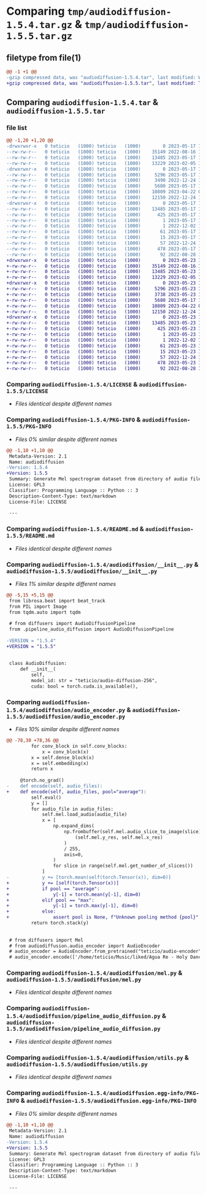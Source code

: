 # Comparing `tmp/audiodiffusion-1.5.4.tar.gz` & `tmp/audiodiffusion-1.5.5.tar.gz`

## filetype from file(1)

```diff
@@ -1 +1 @@
-gzip compressed data, was "audiodiffusion-1.5.4.tar", last modified: Wed May 17 15:16:42 2023, max compression
+gzip compressed data, was "audiodiffusion-1.5.5.tar", last modified: Tue May 23 13:40:14 2023, max compression
```

## Comparing `audiodiffusion-1.5.4.tar` & `audiodiffusion-1.5.5.tar`

### file list

```diff
@@ -1,20 +1,20 @@
-drwxrwxr-x   0 teticio   (1000) teticio   (1000)        0 2023-05-17 15:16:42.699539 audiodiffusion-1.5.4/
--rw-rw-r--   0 teticio   (1000) teticio   (1000)    35149 2022-08-16 17:16:58.000000 audiodiffusion-1.5.4/LICENSE
--rw-rw-r--   0 teticio   (1000) teticio   (1000)    13485 2023-05-17 15:16:42.699539 audiodiffusion-1.5.4/PKG-INFO
--rw-rw-r--   0 teticio   (1000) teticio   (1000)    13229 2023-02-05 11:03:03.000000 audiodiffusion-1.5.4/README.md
-drwxrwxr-x   0 teticio   (1000) teticio   (1000)        0 2023-05-17 15:16:42.695539 audiodiffusion-1.5.4/audiodiffusion/
--rw-rw-r--   0 teticio   (1000) teticio   (1000)     5296 2023-05-17 15:13:51.000000 audiodiffusion-1.5.4/audiodiffusion/__init__.py
--rw-rw-r--   0 teticio   (1000) teticio   (1000)     3490 2022-12-24 15:06:00.000000 audiodiffusion-1.5.4/audiodiffusion/audio_encoder.py
--rw-rw-r--   0 teticio   (1000) teticio   (1000)     5680 2023-05-17 15:12:31.000000 audiodiffusion-1.5.4/audiodiffusion/mel.py
--rw-rw-r--   0 teticio   (1000) teticio   (1000)    10809 2023-04-22 08:29:21.000000 audiodiffusion-1.5.4/audiodiffusion/pipeline_audio_diffusion.py
--rw-rw-r--   0 teticio   (1000) teticio   (1000)    12150 2022-12-24 18:47:40.000000 audiodiffusion-1.5.4/audiodiffusion/utils.py
-drwxrwxr-x   0 teticio   (1000) teticio   (1000)        0 2023-05-17 15:16:42.699539 audiodiffusion-1.5.4/audiodiffusion.egg-info/
--rw-rw-r--   0 teticio   (1000) teticio   (1000)    13485 2023-05-17 15:16:42.000000 audiodiffusion-1.5.4/audiodiffusion.egg-info/PKG-INFO
--rw-rw-r--   0 teticio   (1000) teticio   (1000)      425 2023-05-17 15:16:42.000000 audiodiffusion-1.5.4/audiodiffusion.egg-info/SOURCES.txt
--rw-rw-r--   0 teticio   (1000) teticio   (1000)        1 2023-05-17 15:16:42.000000 audiodiffusion-1.5.4/audiodiffusion.egg-info/dependency_links.txt
--rw-rw-r--   0 teticio   (1000) teticio   (1000)        1 2022-12-02 17:31:12.000000 audiodiffusion-1.5.4/audiodiffusion.egg-info/not-zip-safe
--rw-rw-r--   0 teticio   (1000) teticio   (1000)       61 2023-05-17 15:16:42.000000 audiodiffusion-1.5.4/audiodiffusion.egg-info/requires.txt
--rw-rw-r--   0 teticio   (1000) teticio   (1000)       15 2023-05-17 15:16:42.000000 audiodiffusion-1.5.4/audiodiffusion.egg-info/top_level.txt
--rw-rw-r--   0 teticio   (1000) teticio   (1000)       57 2022-12-24 11:03:28.000000 audiodiffusion-1.5.4/pyproject.toml
--rw-rw-r--   0 teticio   (1000) teticio   (1000)      478 2023-05-17 15:16:42.699539 audiodiffusion-1.5.4/setup.cfg
--rw-rw-r--   0 teticio   (1000) teticio   (1000)       92 2022-08-28 13:28:51.000000 audiodiffusion-1.5.4/setup.py
+drwxrwxr-x   0 teticio   (1000) teticio   (1000)        0 2023-05-23 13:40:14.824090 audiodiffusion-1.5.5/
+-rw-rw-r--   0 teticio   (1000) teticio   (1000)    35149 2022-08-16 17:16:58.000000 audiodiffusion-1.5.5/LICENSE
+-rw-rw-r--   0 teticio   (1000) teticio   (1000)    13485 2023-05-23 13:40:14.824090 audiodiffusion-1.5.5/PKG-INFO
+-rw-rw-r--   0 teticio   (1000) teticio   (1000)    13229 2023-02-05 11:03:03.000000 audiodiffusion-1.5.5/README.md
+drwxrwxr-x   0 teticio   (1000) teticio   (1000)        0 2023-05-23 13:40:14.816090 audiodiffusion-1.5.5/audiodiffusion/
+-rw-rw-r--   0 teticio   (1000) teticio   (1000)     5296 2023-05-23 13:39:29.000000 audiodiffusion-1.5.5/audiodiffusion/__init__.py
+-rw-rw-r--   0 teticio   (1000) teticio   (1000)     3738 2023-05-23 13:33:43.000000 audiodiffusion-1.5.5/audiodiffusion/audio_encoder.py
+-rw-rw-r--   0 teticio   (1000) teticio   (1000)     5680 2023-05-17 15:12:31.000000 audiodiffusion-1.5.5/audiodiffusion/mel.py
+-rw-rw-r--   0 teticio   (1000) teticio   (1000)    10809 2023-04-22 08:29:21.000000 audiodiffusion-1.5.5/audiodiffusion/pipeline_audio_diffusion.py
+-rw-rw-r--   0 teticio   (1000) teticio   (1000)    12150 2022-12-24 18:47:40.000000 audiodiffusion-1.5.5/audiodiffusion/utils.py
+drwxrwxr-x   0 teticio   (1000) teticio   (1000)        0 2023-05-23 13:40:14.820090 audiodiffusion-1.5.5/audiodiffusion.egg-info/
+-rw-rw-r--   0 teticio   (1000) teticio   (1000)    13485 2023-05-23 13:40:14.000000 audiodiffusion-1.5.5/audiodiffusion.egg-info/PKG-INFO
+-rw-rw-r--   0 teticio   (1000) teticio   (1000)      425 2023-05-23 13:40:14.000000 audiodiffusion-1.5.5/audiodiffusion.egg-info/SOURCES.txt
+-rw-rw-r--   0 teticio   (1000) teticio   (1000)        1 2023-05-23 13:40:14.000000 audiodiffusion-1.5.5/audiodiffusion.egg-info/dependency_links.txt
+-rw-rw-r--   0 teticio   (1000) teticio   (1000)        1 2022-12-02 17:31:12.000000 audiodiffusion-1.5.5/audiodiffusion.egg-info/not-zip-safe
+-rw-rw-r--   0 teticio   (1000) teticio   (1000)       61 2023-05-23 13:40:14.000000 audiodiffusion-1.5.5/audiodiffusion.egg-info/requires.txt
+-rw-rw-r--   0 teticio   (1000) teticio   (1000)       15 2023-05-23 13:40:14.000000 audiodiffusion-1.5.5/audiodiffusion.egg-info/top_level.txt
+-rw-rw-r--   0 teticio   (1000) teticio   (1000)       57 2022-12-24 11:03:28.000000 audiodiffusion-1.5.5/pyproject.toml
+-rw-rw-r--   0 teticio   (1000) teticio   (1000)      478 2023-05-23 13:40:14.824090 audiodiffusion-1.5.5/setup.cfg
+-rw-rw-r--   0 teticio   (1000) teticio   (1000)       92 2022-08-28 13:28:51.000000 audiodiffusion-1.5.5/setup.py
```

### Comparing `audiodiffusion-1.5.4/LICENSE` & `audiodiffusion-1.5.5/LICENSE`

 * *Files identical despite different names*

### Comparing `audiodiffusion-1.5.4/PKG-INFO` & `audiodiffusion-1.5.5/PKG-INFO`

 * *Files 0% similar despite different names*

```diff
@@ -1,10 +1,10 @@
 Metadata-Version: 2.1
 Name: audiodiffusion
-Version: 1.5.4
+Version: 1.5.5
 Summary: Generate Mel spectrogram dataset from directory of audio files.
 License: GPL3
 Classifier: Programming Language :: Python :: 3
 Description-Content-Type: text/markdown
 License-File: LICENSE
 
 ---
```

### Comparing `audiodiffusion-1.5.4/README.md` & `audiodiffusion-1.5.5/README.md`

 * *Files identical despite different names*

### Comparing `audiodiffusion-1.5.4/audiodiffusion/__init__.py` & `audiodiffusion-1.5.5/audiodiffusion/__init__.py`

 * *Files 1% similar despite different names*

```diff
@@ -5,15 +5,15 @@
 from librosa.beat import beat_track
 from PIL import Image
 from tqdm.auto import tqdm
 
 # from diffusers import AudioDiffusionPipeline
 from .pipeline_audio_diffusion import AudioDiffusionPipeline
 
-VERSION = "1.5.4"
+VERSION = "1.5.5"
 
 
 class AudioDiffusion:
     def __init__(
         self,
         model_id: str = "teticio/audio-diffusion-256",
         cuda: bool = torch.cuda.is_available(),
```

### Comparing `audiodiffusion-1.5.4/audiodiffusion/audio_encoder.py` & `audiodiffusion-1.5.5/audiodiffusion/audio_encoder.py`

 * *Files 10% similar despite different names*

```diff
@@ -78,30 +78,36 @@
         for conv_block in self.conv_blocks:
             x = conv_block(x)
         x = self.dense_block(x)
         x = self.embedding(x)
         return x
 
     @torch.no_grad()
-    def encode(self, audio_files):
+    def encode(self, audio_files, pool="average"):
         self.eval()
         y = []
         for audio_file in audio_files:
             self.mel.load_audio(audio_file)
             x = [
                 np.expand_dims(
                     np.frombuffer(self.mel.audio_slice_to_image(slice).tobytes(), dtype="uint8").reshape(
                         (self.mel.y_res, self.mel.x_res)
                     )
                     / 255,
                     axis=0,
                 )
                 for slice in range(self.mel.get_number_of_slices())
             ]
-            y += [torch.mean(self(torch.Tensor(x)), dim=0)]
+            y += [self(torch.Tensor(x))]
+            if pool == "average":
+                y[-1] = torch.mean(y[-1], dim=0)
+            elif pool == "max":
+                y[-1] = torch.max(y[-1], dim=0)
+            else:
+                assert pool is None, f"Unknown pooling method {pool}"
         return torch.stack(y)
 
 
 # from diffusers import Mel
 # from audiodiffusion.audio_encoder import AudioEncoder
 # audio_encoder = AudioEncoder.from_pretrained("teticio/audio-encoder")
 # audio_encoder.encode(['/home/teticio/Music/liked/Agua Re - Holy Dance - Large Sound Mix.mp3'])
```

### Comparing `audiodiffusion-1.5.4/audiodiffusion/mel.py` & `audiodiffusion-1.5.5/audiodiffusion/mel.py`

 * *Files identical despite different names*

### Comparing `audiodiffusion-1.5.4/audiodiffusion/pipeline_audio_diffusion.py` & `audiodiffusion-1.5.5/audiodiffusion/pipeline_audio_diffusion.py`

 * *Files identical despite different names*

### Comparing `audiodiffusion-1.5.4/audiodiffusion/utils.py` & `audiodiffusion-1.5.5/audiodiffusion/utils.py`

 * *Files identical despite different names*

### Comparing `audiodiffusion-1.5.4/audiodiffusion.egg-info/PKG-INFO` & `audiodiffusion-1.5.5/audiodiffusion.egg-info/PKG-INFO`

 * *Files 0% similar despite different names*

```diff
@@ -1,10 +1,10 @@
 Metadata-Version: 2.1
 Name: audiodiffusion
-Version: 1.5.4
+Version: 1.5.5
 Summary: Generate Mel spectrogram dataset from directory of audio files.
 License: GPL3
 Classifier: Programming Language :: Python :: 3
 Description-Content-Type: text/markdown
 License-File: LICENSE
 
 ---
```

